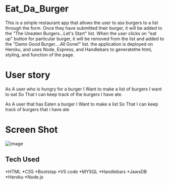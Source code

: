 # Eat_Da_Burger

This is a simple restaurant app that allows the user to ass burgers to a list through the form. Once they have submitted their burger, it will be added to the "The Uneaten Burgers...Let's Start" list. When the user clicks on "eat up" button for particular burger, it will be removed from the list and added to the "Damn Good Burger....All Gone!" list. the application is deployed on Heroku, and uses Node, Express, and Handlebars to generatethe html, styling, and function of the page.

# User story
As A user who is hungry for a burger
I Want to make a list of burgers I want to eat
So That I can keep track of the burgers I have ate.

As A user that has Eaten a burger
I Want to make a list
So That I can keep track of burgers that i have ate

# Screen Shot
![image](https://user-images.githubusercontent.com/70359225/105620224-2f15e480-5dc0-11eb-95a0-6811cd9d25a1.png)

## Tech Used

*HTML
*CSS
*Bootstap
*VS code
*MYSQL
*Handlebars
*JawsDB
*Heroku
*Node.js
